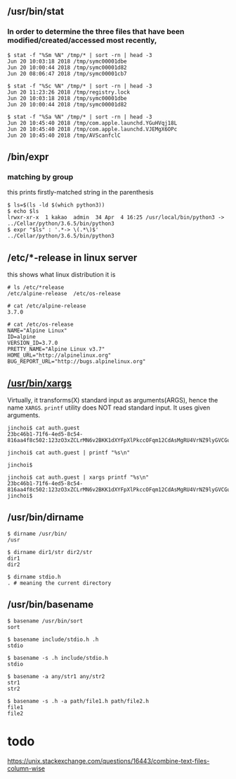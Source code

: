 ## /usr/bin/stat
### In order to determine the three files that have been modified/created/accessed most recently,
```console
$ stat -f "%Sm %N" /tmp/* | sort -rn | head -3
Jun 20 10:03:18 2018 /tmp/symc00001dbe
Jun 20 10:00:44 2018 /tmp/symc00001d82
Jun 20 08:06:47 2018 /tmp/symc00001cb7

$ stat -f "%Sc %N" /tmp/* | sort -rn | head -3
Jun 20 11:23:26 2018 /tmp/registry.lock
Jun 20 10:03:18 2018 /tmp/symc00001dbe
Jun 20 10:00:44 2018 /tmp/symc00001d82

$ stat -f "%Sa %N" /tmp/* | sort -rn | head -3
Jun 20 10:45:40 2018 /tmp/com.apple.launchd.YGuHVqj18L
Jun 20 10:45:40 2018 /tmp/com.apple.launchd.VJEMgX6OPc
Jun 20 10:45:40 2018 /tmp/AVScanfclC
```

## /bin/expr
### matching by group
this prints firstly-matched string in the parenthesis
```
$ ls=$(ls -ld $(which python3))
$ echo $ls
lrwxr-xr-x  1 kakao  admin  34 Apr  4 16:25 /usr/local/bin/python3 -> ../Cellar/python/3.6.5/bin/python3
$ expr "$ls" : '.*-> \(.*\)$'
../Cellar/python/3.6.5/bin/python3
```

## /etc/*-release in linux server
this shows what linux distribution it is
```console
# ls /etc/*release
/etc/alpine-release  /etc/os-release

# cat /etc/alpine-release 
3.7.0

# cat /etc/os-release 
NAME="Alpine Linux"
ID=alpine
VERSION_ID=3.7.0
PRETTY_NAME="Alpine Linux v3.7"
HOME_URL="http://alpinelinux.org"
BUG_REPORT_URL="http://bugs.alpinelinux.org"
```

## [/usr/bin/xargs](https://stackoverflow.com/questions/35589179/when-to-use-xargs-when-piping)
Virtually, it transforms(X) standard input as arguments(ARGS), hence the name `XARGS`.
`printf` utility does NOT read standard input. It uses given arguments.
```
jinchoi$ cat auth.guest 
23bc46b1-71f6-4ed5-8c54-816aa4f8c502:123zO3xZCLrMN6v2BKK1dXYFpXlPkccOFqm12CdAsMgRU4VrNZ9lyGVCGuMDGIwPjinchoi$ 
```
```
jinchoi$ cat auth.guest | printf "%s\n"

jinchoi$
```
```
jinchoi$ cat auth.guest | xargs printf "%s\n"
23bc46b1-71f6-4ed5-8c54-816aa4f8c502:123zO3xZCLrMN6v2BKK1dXYFpXlPkccOFqm12CdAsMgRU4VrNZ9lyGVCGuMDGIwP
jinchoi$ 
```


## /usr/bin/dirname
```
$ dirname /usr/bin/  
/usr  
  
$ dirname dir1/str dir2/str  
dir1  
dir2  

$ dirname stdio.h  
. # meaning the current directory
```


## /usr/bin/basename
```
$ basename /usr/bin/sort  
sort  
  
$ basename include/stdio.h .h  
stdio  
  
$ basename -s .h include/stdio.h  
stdio  
  
$ basename -a any/str1 any/str2  
str1  
str2  
  
$ basename -s .h -a path/file1.h path/file2.h  
file1  
file2  
```


# todo
https://unix.stackexchange.com/questions/16443/combine-text-files-column-wise

